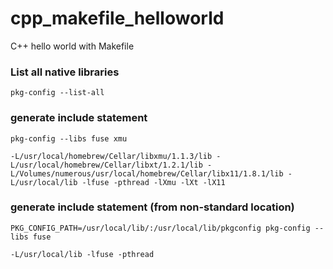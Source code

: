 cpp_makefile_helloworld
=======================

C++ hello world with Makefile

### List all native libraries
```
pkg-config --list-all
```


### generate include statement
```
pkg-config --libs fuse xmu
```
```
-L/usr/local/homebrew/Cellar/libxmu/1.1.3/lib -L/usr/local/homebrew/Cellar/libxt/1.2.1/lib -L/Volumes/numerous/usr/local/homebrew/Cellar/libx11/1.8.1/lib -L/usr/local/lib -lfuse -pthread -lXmu -lXt -lX11
````

### generate include statement (from non-standard location)
```
PKG_CONFIG_PATH=/usr/local/lib/:/usr/local/lib/pkgconfig pkg-config --libs fuse
```
```
-L/usr/local/lib -lfuse -pthread
```
